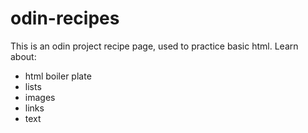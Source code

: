 # odin-recipes

This is an odin project recipe page, used to practice basic html.
Learn about:

- html boiler plate
- lists
- images
- links
- text
